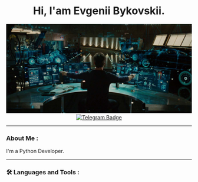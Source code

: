 <div id="header" align="center">
  <h1>Hi, I'am Evgenii Bykovskii.</h1>
  <img src="./images/scale_1200.png" width="900"/>
  <div id="badges">
  <a href="https://t.me/EugeneBu">
    <img src="https://img.shields.io/badge/-Telegram-090909?style=for-the-badge&logo=Telegram" alt="Telegram Badge"/>
  </a>
</div>
</div>

___
### About Me :

I'm a Python Developer.

___
### :hammer_and_wrench: Languages and Tools :